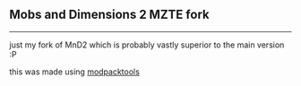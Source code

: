 ## Mobs and Dimensions 2 MZTE fork
---
just my fork of MnD2 which is probably vastly superior to the main version :P

this was made using [modpacktools](https://github.com/Anvilcraft/modpacktools)
